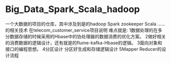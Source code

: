 # Big_Data_Spark_Scala_hadoop
一个大数据的项目的仓库，其中涉及到是的hadoop Spark zookeeper Scala ……的相关技术 
在telecom_customer_service项目说明
难点就是:
    1数据处理的在多分数据存储的时候采用的Hbase中的协处理器的数据消费的优化方案。
    2做好相关的消费数据的逻辑设计，还有就是的flume-kafka-Hbase的逻辑。
    3面向对象和接口的编程思想。
    4分区设计 分区好生成和存储逻辑设计
    5Mapper Reducer的设计流程
    
